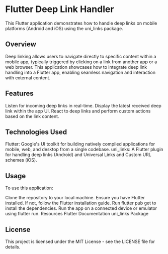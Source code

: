 # Flutter Deep Link Handler
This Flutter application demonstrates how to handle deep links on mobile platforms (Android and iOS) using the uni_links package.

## Overview
Deep linking allows users to navigate directly to specific content within a mobile app, typically triggered by clicking on a link from another app or a web browser. This application showcases how to integrate deep link handling into a Flutter app, enabling seamless navigation and interaction with external content.

## Features
Listen for incoming deep links in real-time.
Display the latest received deep link within the app UI.
React to deep links and perform custom actions based on the link content.
## Technologies Used
Flutter: Google's UI toolkit for building natively compiled applications for mobile, web, and desktop from a single codebase.
uni_links: A Flutter plugin for handling deep links (Android) and Universal Links and Custom URL schemes (iOS).
## Usage
To use this application:

Clone the repository to your local machine.
Ensure you have Flutter installed. If not, follow the Flutter installation guide.
Run flutter pub get to install the dependencies.
Run the app on a connected device or emulator using flutter run.
Resources
Flutter Documentation
uni_links Package
## License
This project is licensed under the MIT License - see the LICENSE file for details.
